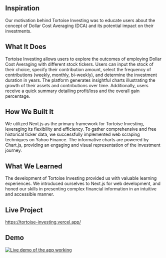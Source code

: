 ## Inspiration

Our motivation behind Tortoise Investing was to educate users about the concept of Dollar Cost Averaging (DCA) and its potential impact on their investments.

## What It Does

Tortoise Investing allows users to explore the outcomes of employing Dollar Cost Averaging with different stock tickers. Users can input the stock of their choice, specify their contribution amount, select the frequency of contributions (weekly, monthly, bi-weekly), and determine the investment duration in years. The platform generates insightful charts illustrating the growth of their assets and contributions over time. Additionally, users receive a quick summary detailing profit/loss and the overall gain percentage.

## How We Built It

We utilized Next.js as the primary framework for Tortoise Investing, leveraging its flexibility and efficiency. To gather comprehensive and free historical ticker data, we successfully implemented web scraping techniques on Yahoo Finance. The informative charts are powered by Chart.js, providing an engaging and visual representation of the investment journey.

## What We Learned

The development of Tortoise Investing provided us with valuable learning experiences. We introduced ourselves to Next.js for web development, and honed our skills in presenting complex financial information in an intuitive and accessible manner.

## Live Project

https://tortoise-investing.vercel.app/

## Demo

[![Live demo of the app working](https://img.youtube.com/vi/aDUzUBzVSQA/0.jpg)](https://www.youtube.com/watch?v=aDUzUBzVSQA)
